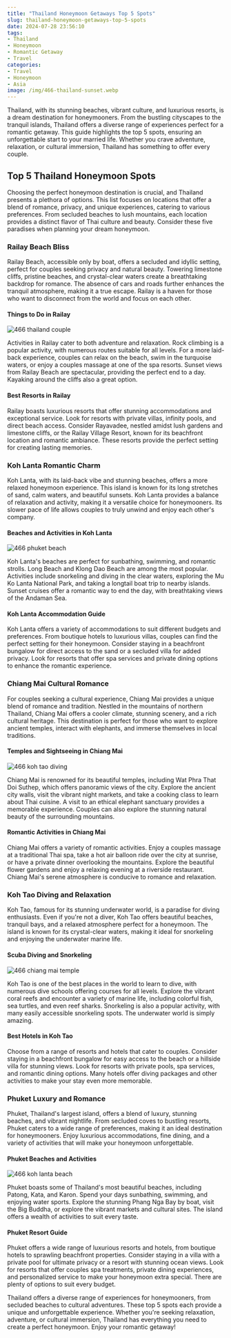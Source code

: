 ```yaml
---
title: "Thailand Honeymoon Getaways Top 5 Spots"
slug: thailand-honeymoon-getaways-top-5-spots
date: 2024-07-28 23:56:10
tags:
- Thailand
- Honeymoon
- Romantic Getaway
- Travel
categories:
- Travel
- Honeymoon
- Asia
image: /img/466-thailand-sunset.webp 
---
```

Thailand, with its stunning beaches, vibrant culture, and luxurious resorts, is a dream destination for honeymooners. From the bustling cityscapes to the tranquil islands, Thailand offers a diverse range of experiences perfect for a romantic getaway. This guide highlights the top 5 spots, ensuring an unforgettable start to your married life. Whether you crave adventure, relaxation, or cultural immersion, Thailand has something to offer every couple.

## Top 5 Thailand Honeymoon Spots

Choosing the perfect honeymoon destination is crucial, and Thailand presents a plethora of options. This list focuses on locations that offer a blend of romance, privacy, and unique experiences, catering to various preferences. From secluded beaches to lush mountains, each location provides a distinct flavor of Thai culture and beauty. Consider these five paradises when planning your dream honeymoon.

### Railay Beach Bliss

Railay Beach, accessible only by boat, offers a secluded and idyllic setting, perfect for couples seeking privacy and natural beauty. Towering limestone cliffs, pristine beaches, and crystal-clear waters create a breathtaking backdrop for romance. The absence of cars and roads further enhances the tranquil atmosphere, making it a true escape. Railay is a haven for those who want to disconnect from the world and focus on each other.

#### Things to Do in Railay

![466 thailand couple](/img/466-thailand-couple.webp)

Activities in Railay cater to both adventure and relaxation. Rock climbing is a popular activity, with numerous routes suitable for all levels. For a more laid-back experience, couples can relax on the beach, swim in the turquoise waters, or enjoy a couples massage at one of the spa resorts. Sunset views from Railay Beach are spectacular, providing the perfect end to a day. Kayaking around the cliffs also a great option.

#### Best Resorts in Railay

Railay boasts luxurious resorts that offer stunning accommodations and exceptional service. Look for resorts with private villas, infinity pools, and direct beach access. Consider Rayavadee, nestled amidst lush gardens and limestone cliffs, or the Railay Village Resort, known for its beachfront location and romantic ambiance. These resorts provide the perfect setting for creating lasting memories.

### Koh Lanta Romantic Charm

Koh Lanta, with its laid-back vibe and stunning beaches, offers a more relaxed honeymoon experience. This island is known for its long stretches of sand, calm waters, and beautiful sunsets. Koh Lanta provides a balance of relaxation and activity, making it a versatile choice for honeymooners. Its slower pace of life allows couples to truly unwind and enjoy each other's company.

#### Beaches and Activities in Koh Lanta

![466 phuket beach](/img/466-phuket-beach.webp)

Koh Lanta's beaches are perfect for sunbathing, swimming, and romantic strolls. Long Beach and Klong Dao Beach are among the most popular. Activities include snorkeling and diving in the clear waters, exploring the Mu Ko Lanta National Park, and taking a longtail boat trip to nearby islands. Sunset cruises offer a romantic way to end the day, with breathtaking views of the Andaman Sea.

#### Koh Lanta Accommodation Guide

Koh Lanta offers a variety of accommodations to suit different budgets and preferences. From boutique hotels to luxurious villas, couples can find the perfect setting for their honeymoon. Consider staying in a beachfront bungalow for direct access to the sand or a secluded villa for added privacy. Look for resorts that offer spa services and private dining options to enhance the romantic experience.

### Chiang Mai Cultural Romance

For couples seeking a cultural experience, Chiang Mai provides a unique blend of romance and tradition. Nestled in the mountains of northern Thailand, Chiang Mai offers a cooler climate, stunning scenery, and a rich cultural heritage. This destination is perfect for those who want to explore ancient temples, interact with elephants, and immerse themselves in local traditions.

#### Temples and Sightseeing in Chiang Mai

![466 koh tao diving](/img/466-koh-tao-diving.webp)

Chiang Mai is renowned for its beautiful temples, including Wat Phra That Doi Suthep, which offers panoramic views of the city. Explore the ancient city walls, visit the vibrant night markets, and take a cooking class to learn about Thai cuisine. A visit to an ethical elephant sanctuary provides a memorable experience. Couples can also explore the stunning natural beauty of the surrounding mountains.

#### Romantic Activities in Chiang Mai

Chiang Mai offers a variety of romantic activities. Enjoy a couples massage at a traditional Thai spa, take a hot air balloon ride over the city at sunrise, or have a private dinner overlooking the mountains. Explore the beautiful flower gardens and enjoy a relaxing evening at a riverside restaurant. Chiang Mai's serene atmosphere is conducive to romance and relaxation.

### Koh Tao Diving and Relaxation

Koh Tao, famous for its stunning underwater world, is a paradise for diving enthusiasts. Even if you're not a diver, Koh Tao offers beautiful beaches, tranquil bays, and a relaxed atmosphere perfect for a honeymoon. The island is known for its crystal-clear waters, making it ideal for snorkeling and enjoying the underwater marine life.

#### Scuba Diving and Snorkeling

![466 chiang mai temple](/img/466-chiang-mai-temple.webp)

Koh Tao is one of the best places in the world to learn to dive, with numerous dive schools offering courses for all levels. Explore the vibrant coral reefs and encounter a variety of marine life, including colorful fish, sea turtles, and even reef sharks. Snorkeling is also a popular activity, with many easily accessible snorkeling spots. The underwater world is simply amazing.

#### Best Hotels in Koh Tao

Choose from a range of resorts and hotels that cater to couples. Consider staying in a beachfront bungalow for easy access to the beach or a hillside villa for stunning views. Look for resorts with private pools, spa services, and romantic dining options. Many hotels offer diving packages and other activities to make your stay even more memorable.

### Phuket Luxury and Romance

Phuket, Thailand's largest island, offers a blend of luxury, stunning beaches, and vibrant nightlife. From secluded coves to bustling resorts, Phuket caters to a wide range of preferences, making it an ideal destination for honeymooners. Enjoy luxurious accommodations, fine dining, and a variety of activities that will make your honeymoon unforgettable.

#### Phuket Beaches and Activities

![466 koh lanta beach](/img/466-koh-lanta-beach.webp)

Phuket boasts some of Thailand's most beautiful beaches, including Patong, Kata, and Karon. Spend your days sunbathing, swimming, and enjoying water sports. Explore the stunning Phang Nga Bay by boat, visit the Big Buddha, or explore the vibrant markets and cultural sites. The island offers a wealth of activities to suit every taste.

#### Phuket Resort Guide

Phuket offers a wide range of luxurious resorts and hotels, from boutique hotels to sprawling beachfront properties. Consider staying in a villa with a private pool for ultimate privacy or a resort with stunning ocean views. Look for resorts that offer couples spa treatments, private dining experiences, and personalized service to make your honeymoon extra special. There are plenty of options to suit every budget.

Thailand offers a diverse range of experiences for honeymooners, from secluded beaches to cultural adventures. These top 5 spots each provide a unique and unforgettable experience. Whether you're seeking relaxation, adventure, or cultural immersion, Thailand has everything you need to create a perfect honeymoon. Enjoy your romantic getaway!

